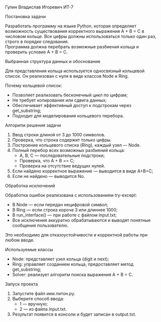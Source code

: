 Гулин Владислав Игоревич  ИТ-7

Постановка задачи

Разработать программу на языке Python, которая определяет возможность существования корректного выражения A + B = C в числовом кольце. Все цифры должны использоваться только один раз, строго в порядке следования.  
Программа должна перебрать возможные разбиения кольца и проверить условие A + B = C.



 Выбранная структура данных и обоснование

Для представления кольца используется односвязный кольцевой список. Он реализован с нуля в виде классов Node и Ring.

 Почему кольцевой список:
- Позволяет реализовать бесконечный цикл по цифрам;
- Не требует копирования или сдвига данных;
- Обеспечивает эффективный доступ к подстрокам через get_substring;
- Подходит для моделирования кольцевого перебора.



Алгоритм решения задачи

1. Ввод строки длиной от 3 до 1000 символов.
2. Проверка, что строка содержит только цифры.
3. Построение кольцевого списка (Ring), каждый узел — Node.
4. Полный перебор всех возможных разбиений кольца:
   - A, B, C — последовательные подстроки;
   - Проверка, что A + B == C;
   - Проверка на отсутствие ведущих нулей.
5. Если найдено корректное выражение — выводится в виде A+B=C;
6. Если не найдено — выводится No.

 Обработка исключений

Обработка ошибок реализована с использованием try-except:

- В Node — если передан нецифровой символ;
- В Ring — если строка короче 3 или длиннее 1000;
- В run_interface() — при работе с файлом input.txt;
- Все исключения аккуратно обрабатываются и выводят понятные сообщения пользователю.

Это необходимо для отказоустойчивости и корректной работы при любом вводе.


Используемые классы 

- Node: представляет узел кольца (digit и next);
- Ring: управляет созданием кольца, предоставляет метод get_substring;
- Solver: реализует алгоритм поиска выражения A + B = C.


Запуск проекта

1. Запустите файл икм.питон.py.
2. Выберите способ ввода:
   - 1 — вручную;
   - 2 — из файла input.txt.
3. Результат появится в консоли и будет записан в output.txt.
